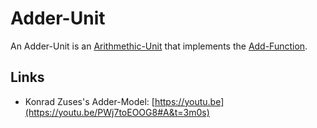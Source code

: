 # Adder-Unit

An Adder-Unit is an [Arithmethic-Unit](9400004.md) that implements the [Add-Function](13000030.md).

## Links

- Konrad Zuses's Adder-Model: [https://youtu.be](https://youtu.be/PWj7toEOOG8#A&t=3m0s)
